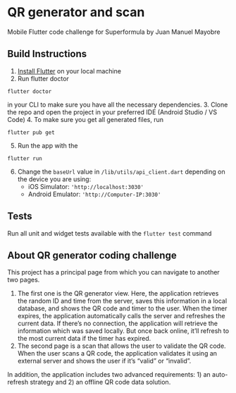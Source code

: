 # QR generator and scan

Mobile Flutter code challenge for Superformula by Juan Manuel Mayobre

## Build Instructions

1. [Install Flutter](https://flutter.dev/docs/get-started/install) on your local machine
2. Run flutter doctor

```
flutter doctor
```

in your CLI to make sure you have all the necessary dependencies. 3. Clone the repo and open the project in your preferred IDE (Android Studio / VS Code) 4. To make sure you get all generated files, run

```
flutter pub get
```

5. Run the app with the

```
flutter run
```

6. Change the `baseUrl` value in `/lib/utils/api_client.dart` depending on the device you are using:
    * iOS Simulator: `'http://localhost:3030'`
    * Android Emulator: `'http://Computer-IP:3030'`


## Tests

Run all unit and widget tests available with the `flutter test` command

## About QR generator coding challenge

This project has a principal page from which you can navigate to another two pages.

1. The first one is the QR generator view. Here, the application retrieves the random ID and time from the server, saves this information in a local database, and shows the QR code and timer to the user. When the timer expires, the application automatically calls the server and refreshes the current data. If there’s no connection, the application will retrieve the information which was saved locally. But once back online, it’ll refresh to the most current data if the timer has expired.
2. The second page is a scan that allows the user to validate the QR code. When the user scans a QR code, the application validates it using an external server and shows the user if it’s “valid” or “invalid”.

In addition, the application includes two advanced requirements: 1) an auto-refresh strategy and 2) an offline QR code data solution.
